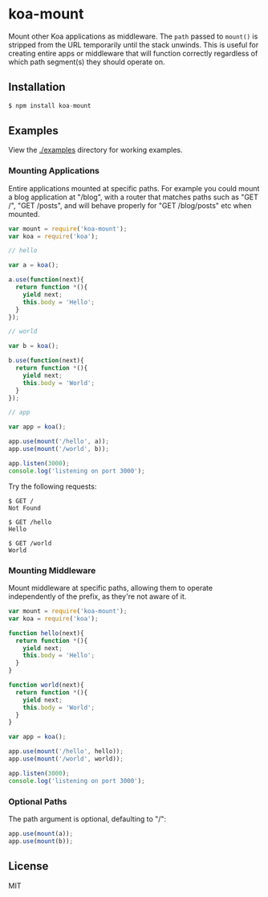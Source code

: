 
# koa-mount

  Mount other Koa applications as middleware. The `path` passed to `mount()` is stripped
  from the URL temporarily until the stack unwinds. This is useful for creating entire 
  apps or middleware that will function correctly regardless of which path segment(s)
  they should operate on.

## Installation

```js
$ npm install koa-mount
```

## Examples

  View the [./examples](blob/master/examples) directory for working examples.

### Mounting Applications

  Entire applications mounted at specific paths. For example you could mount
  a blog application at "/blog", with a router that matches paths such as
  "GET /", "GET /posts", and will behave properly for "GET /blog/posts" etc
  when mounted.

```js
var mount = require('koa-mount');
var koa = require('koa');

// hello

var a = koa();

a.use(function(next){
  return function *(){
    yield next;
    this.body = 'Hello';
  }
});

// world

var b = koa();

b.use(function(next){
  return function *(){
    yield next;
    this.body = 'World';
  }
});

// app

var app = koa();

app.use(mount('/hello', a));
app.use(mount('/world', b));

app.listen(3000);
console.log('listening on port 3000');
```

  Try the following requests:

```
$ GET /
Not Found

$ GET /hello
Hello

$ GET /world
World
```

### Mounting Middleware

  Mount middleware at specific paths, allowing them to operate independently
  of the prefix, as they're not aware of it.

```js
var mount = require('koa-mount');
var koa = require('koa');

function hello(next){
  return function *(){
    yield next;
    this.body = 'Hello';
  }
}

function world(next){
  return function *(){
    yield next;
    this.body = 'World';
  }
}

var app = koa();

app.use(mount('/hello', hello));
app.use(mount('/world', world));

app.listen(3000);
console.log('listening on port 3000');
```

### Optional Paths

  The path argument is optional, defaulting to "/":

```js
app.use(mount(a));
app.use(mount(b));
```

## License

  MIT